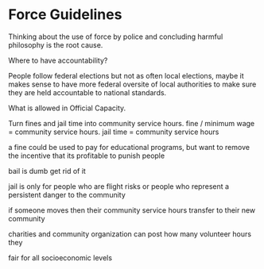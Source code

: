 # Force Guidelines

Thinking about the use of force by police and concluding harmful philosophy is the root cause.

Where to have accountability?

People follow federal elections but not as often local elections, maybe it makes sense to have more federal oversite of local authorities to make sure they are held accountable to national standards.

What is allowed in Official Capacity.

Turn fines and jail time into community service hours.
fine / minimum wage = community service hours.
jail time = community service hours

a fine could be used to pay for educational programs, but want to remove the incentive that its profitable to punish people

bail is dumb get rid of it

jail is only for people who are flight risks or people who represent a persistent danger to the community

if someone moves then their community service hours transfer to their new community

charities and community organization can post how many volunteer hours they

fair for all socioeconomic levels
